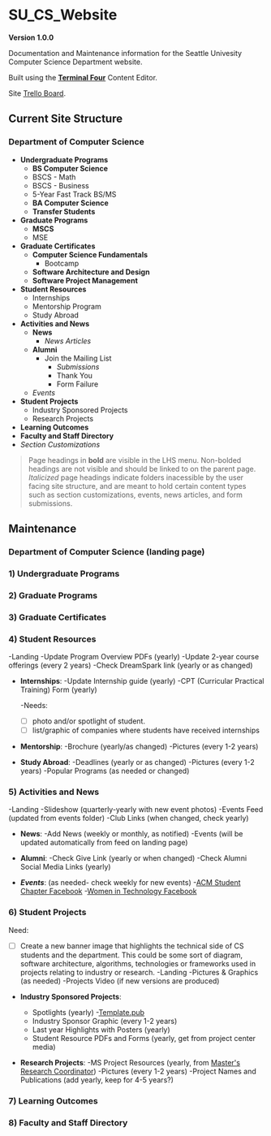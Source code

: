 # SU_CS_Website

**Version 1.0.0**

Documentation and Maintenance information for the Seattle Univesity Computer Science Department website.

Built using the [**Terminal Four**](https://cms.seattleu.edu/terminalfour) Content Editor.

Site [Trello Board](https://trello.com/b/eN8sN4kn/su-website-redesign).

## Current Site Structure

### Department of Computer Science
  * **Undergraduate Programs**
      * **BS Computer Science**
      * BSCS - Math
      * BSCS - Business
      * 5-Year Fast Track BS/MS
      * **BA Computer Science**
      * **Transfer Students**
  * **Graduate Programs**
      * **MSCS**
      * MSE
  * **Graduate Certificates**
      * **Computer Science Fundamentals**
          * Bootcamp
      * **Software Architecture and Design**
      * **Software Project Management**
  * **Student Resources**
      * Internships
      * Mentorship Program
      * Study Abroad
  * **Activities and News**
      * **News**
          * *News Articles*
      * **Alumni**
          * Join the Mailing List
              * *Submissions*
              * Thank You
              * Form Failure
      * *Events*
  * **Student Projects**
      * Industry Sponsored Projects
      * Research Projects
  * **Learning Outcomes**
  * **Faculty and Staff Directory**
  * *Section Customizations*
  
  > Page headings in **bold** are visible in the LHS menu. 
  > Non-bolded headings are not visible and should be linked to on the parent page.
  > *Italicized* page headings indicate folders inacessible by the user facing site structure, and are meant to hold certain content types such as section customizations, events, news articles, and form submissions.
  
## Maintenance

### Department of Computer Science (landing page)

### 1) Undergraduate Programs

### 2) Graduate Programs

### 3) Graduate Certificates

### 4) Student Resources
-Landing
	-Update Program Overview PDFs (yearly)
	-Update 2-year course offerings (every 2 years)
	-Check DreamSpark link (yearly or as changed)

- **Internships**:
	-Update Internship guide (yearly)
	-CPT (Curricular Practical Training) Form (yearly)
	
	-Needs:
	 - [ ] photo and/or spotlight of student.
	 - [ ] list/graphic of companies where students have received internships
		
- **Mentorship**:
	-Brochure (yearly/as changed)
	-Pictures (every 1-2 years)
		
- **Study Abroad**:
	-Deadlines (yearly or as changed)
	-Pictures (every 1-2 years)
	-Popular Programs (as needed or changed)
	
### 5) Activities and News
-Landing 
	-Slideshow (quarterly-yearly with new event photos)
	-Events Feed (updated from events folder)
	-Club Links (when changed, check yearly)
	
- **News**:
	-Add News (weekly or monthly, as notified)
	-Events (will be updated automatically from feed on landing page)

- **Alumni**:
	-Check Give Link (yearly or when changed)
	-Check Alumni Social Media Links (yearly)

- **_Events_**: (as needed- check weekly for new events)
	 -[ACM Student Chapter Facebook](https://www.facebook.com/groups/CSCSU)
	 -[Women in Technology Facebook](https://www.facebook.com/groups/WITSU/)
	
### 6) Student Projects
Need:
- [ ] Create a new banner image that highlights the technical side of CS students and the department. This could be some sort of diagram, software architecture, algorithms, technologies or frameworks used in projects relating to industry or research.
-Landing
	-Pictures & Graphics (as needed)
	-Projects Video (if new versions are produced)
	
- **Industry Sponsored Projects**:
	- Spotlights (yearly)
		-[Template.pub]()
	- Industry Sponsor Graphic (every 1-2 years)
	- Last year Highlights with Posters (yearly)
	- Student Resource PDFs and Forms (yearly, get from project center media)
	
- **Research Projects**:
	-MS Project Resources (yearly, from [Master's Research Coordinator](zhuy@seattleu.edu))
	-Pictures (every 1-2 years)
	-Project Names and Publications (add yearly, keep for 4-5 years?)
	
### 7) Learning Outcomes

### 8) Faculty and Staff Directory
